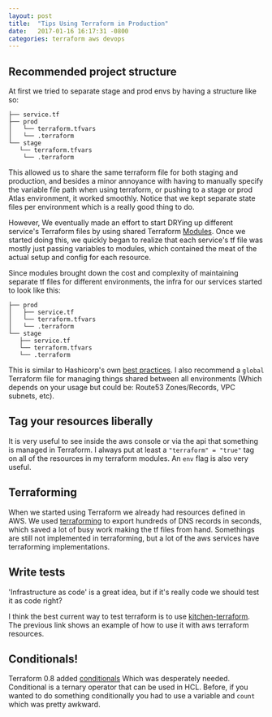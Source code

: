 ```yaml
---
layout: post
title:  "Tips Using Terraform in Production"
date:   2017-01-16 16:17:31 -0800
categories: terraform aws devops
---
```


## Recommended project structure

At first we tried to separate stage and prod envs by having a structure like so:
```
├── service.tf
├── prod
│   └── terraform.tfvars
│   └── .terraform
└── stage
   └── terraform.tfvars
    └── .terraform
```

This allowed us to share the same terraform file for both staging and production, and besides a minor annoyance with having to manually specify the variable file path when using terraform, or pushing to a stage or prod Atlas environment, it worked smoothly. Notice that we kept separate state files per environment which is a really good thing to do.

However, We eventually made an effort to start DRYing up different service's Terraform files by using shared Terraform [Modules](https://www.terraform.io/docs/modules/index.html).
Once we started doing this, we quickly began to realize that each service's tf file was mostly just passing variables to modules, which contained the meat of the actual setup and config for each resource.

Since modules brought down the cost and complexity of maintaining separate tf files for different environments, the infra for our services started to look like this:
```
├── prod
│   ├── service.tf
│   └── terraform.tfvars
│   └── .terraform
└── stage
   ├── service.tf
   └── terraform.tfvars
   └── .terraform
```
This is similar to Hashicorp's own [best practices](https://github.com/hashicorp/best-practices/tree/master/terraform/providers/aws). I also recommend a `global` Terraform file for managing things shared between all environments (Which depends on your usage but could be: Route53 Zones/Records, VPC subnets, etc).

## Tag your resources liberally

It is very useful to see inside the aws console or via the api that something is managed in Terraform.
I always put at least a `"terraform" = "true"` tag on all of the resources in my terraform modules. An `env` flag is also very useful.

## Terraforming

When we started using Terraform we already had resources defined in AWS. We used [terraforming](https://github.com/dtan4/terraforming) to export hundreds of DNS records in seconds, which saved a lot of busy work making the tf files from hand. Somethings are still not implemented in terraforming, but a lot of the aws services have terraforming implementations.

## Write tests

'Infrastructure as code' is a great idea, but if it's really code we should test it as code right?

I think the best current way to test terraform is to use [kitchen-terraform](https://github.com/newcontext-oss/kitchen-terraform/blob/master/examples/aws_provider/getting_started.md). The previous link shows an example of how to use it with aws terraform resources.

## Conditionals!

Terraform 0.8 added [conditionals](https://www.terraform.io/docs/configuration/interpolation.html#conditionals) Which was desperately needed.
Conditional is a ternary operator that can be used in HCL. Before, if you wanted to do something conditionally you had to use a variable and `count` which was pretty awkward.
